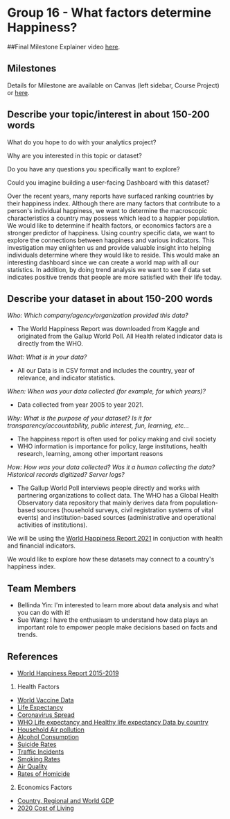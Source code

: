# Group 16 - What factors determine Happiness?

##Final Milestone Explainer video [here](https://youtu.be/X0CaHH8Jz3s).

## Milestones

Details for Milestone are available on Canvas (left sidebar, Course Project) or [here](https://firas.moosvi.com/courses/data301/project/milestone01.html).

## Describe your topic/interest in about 150-200 words

What do you hope to do with your analytics project?

Why are you interested in this topic or dataset?

Do you have any questions you specifically want to explore?

Could you imagine building a user-facing Dashboard with this dataset?

Over the recent years, many reports have surfaced ranking countries by their happiness index. Although there are many factors that contribute to a person's individual happiness, we want to determine the macroscopic characteristics a country may possess which lead to a happier population. We would like to determine if health factors, or economics factors are a stronger predictor of happiness. Using country specific data, we want to explore the connections between happiness and various indicators. This investigation may enlighten us and provide valuable insight into helping individuals determine where they would like to reside. This would make an interesting dashboard since we can create a world map with all our statistics. In addition, by doing trend analysis we want to see if data set indicates positive trends that people are more satisfied with their life today.

## Describe your dataset in about 150-200 words

*Who: Which company/agency/organization provided this data?*
- The World Happiness Report was downloaded from Kaggle and originated from the Gallup World Poll. 
All Health related indicator data is directly from the WHO. 

*What: What is in your data?*
- All our Data is in CSV format and includes the country, year of relevance, and indicator statistics. 

*When: When was your data collected (for example, for which years)?*
- Data collected from year 2005 to year 2021.

*Why: What is the purpose of your dataset? Is it for transparency/accountability, public interest, fun, learning, etc…*
- The happiness report is often used for policy making and civil society
- WHO information is importance for policy, large institutions, health research, learning, among other important reasons

*How: How was your data collected? Was it a human collecting the data? Historical records digitized? Server logs?*
- The Gallup World Poll interviews people directly and works with partnering organizations to collect data. The WHO has a Global Health Observatory data repository that mainly derives data from population-based sources (household surveys, civil registration systems of vital events) and institution-based sources (administrative and operational activities of institutions).

We will be using the [World Happiness Report 2021](https://www.kaggle.com/ajaypalsinghlo/world-happiness-report-2021) in conjuction with health and financial indicators.

We would like to explore how these datasets may connect to a country's happiness index.

## Team Members

- Bellinda Yin: I'm interested to learn more about data analysis and what you can do with it!
- Sue Wang: I have the enthusiasm to understand how data plays an important role to empower people make decisions based on facts and trends.

## References

- [World Happiness Report 2015-2019](https://www.kaggle.com/unsdsn/world-happiness)
1. Health Factors
- [World Vaccine Data](https://www.kaggle.com/anandhuh/latest-worldwide-vaccine-data)
- [Life Expectancy](https://www.kaggle.com/brendan45774/countries-life-expectancy)
- [Coronavirus Spread](https://www.statista.com/topics/5994/the-coronavirus-disease-covid-19-outbreak/)
- [WHO Life expectancy and Healthy life expectancy Data by country](https://apps.who.int/gho/data/node.main.688)
- [Household Air pollution](https://www.who.int/data/gho/data/themes/air-pollution/household-air-pollution)
- [Alcohol Consumption](https://www.who.int/data/gho/data/themes/topics/sdg-target-3_5-substance-abuse)
- [Suicide Rates](https://www.who.int/data/gho/data/indicators/indicator-details/GHO/crude-suicide-rates-(per-100-000-population))
- [Traffic Incidents](https://www.who.int/data/gho/data/themes/topics/sdg-target-3_6-road-traffic-injuries)
- [Smoking Rates](https://www.who.int/data/gho/data/indicators/indicator-details/GHO/age-standardized-prevalence-of-current-tobacco-smoking-among-persons-aged-15-years-and-older)
- [Air Quality](https://www.who.int/data/gho/data/themes/air-pollution/modelled-exposure-of-pm-air-pollution-exposure)
- [Rates of Homicide](https://www.who.int/data/gho/data/indicators/indicator-details/GHO/estimates-of-rates-of-homicides-per-100-000-population)
2. Economics Factors
- [Country, Regional and World GDP](https://www.kaggle.com/tunguz/country-regional-and-world-gdp)
- [2020 Cost of Living](https://www.kaggle.com/andradaolteanu/2020-cost-of-living)
